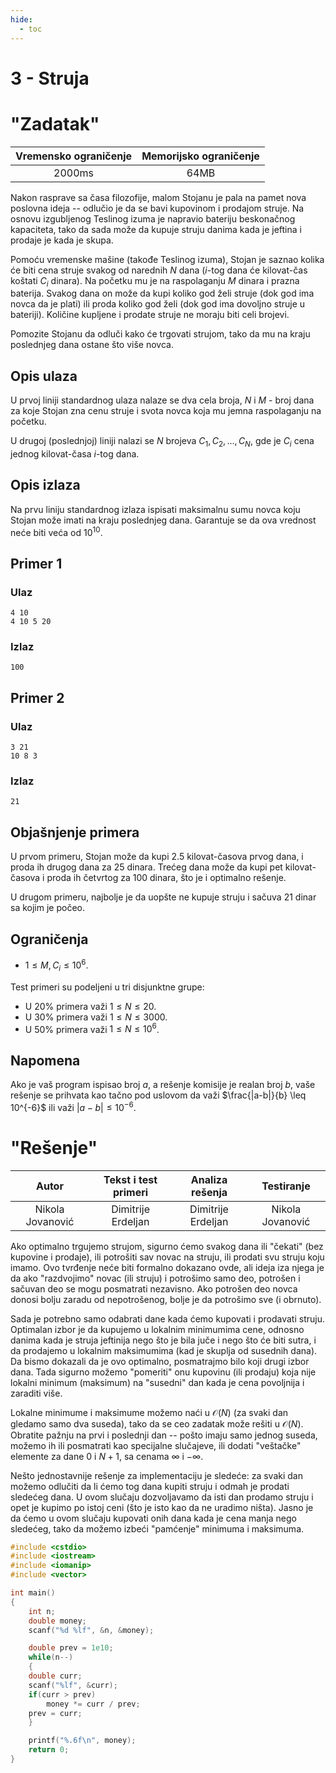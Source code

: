 ```yaml
---
hide:
  - toc
---
```


# 3 - Struja

#  "Zadatak"

| Vremensko ograničenje | Memorijsko ograničenje |
|:-:|:-:|
| 2000ms | 64MB |

Nakon rasprave sa časa filozofije, malom Stojanu je pala na pamet nova poslovna ideja -- odlučio je da se bavi kupovinom i prodajom struje. Na osnovu izgubljenog Teslinog izuma je napravio bateriju beskonačnog kapaciteta, tako da sada može da kupuje struju danima kada je jeftina i prodaje je kada je skupa.

Pomoću vremenske mašine (takođe Teslinog izuma), Stojan je saznao kolika će biti cena struje svakog od narednih $N$ dana ($i$-tog dana će kilovat-čas koštati $C_i$ dinara). Na početku mu je na raspolaganju $M$ dinara i prazna baterija. Svakog dana on može da kupi koliko god želi struje (dok god ima novca da je plati) ili proda koliko god želi (dok god ima dovoljno struje u bateriji). Količine kupljene i prodate struje ne moraju biti celi brojevi.

Pomozite Stojanu da odluči kako će trgovati strujom, tako da mu na kraju poslednjeg dana ostane što više novca.

## Opis ulaza
U prvoj liniji standardnog ulaza nalaze se dva cela broja, $N$ i $M$ - broj dana za koje Stojan zna cenu struje i svota novca koja mu jemna raspolaganju na početku.

U drugoj (poslednjoj) liniji nalazi se $N$ brojeva $C_1, C_2, \ldots,C_N$, gde je $C_i$ cena jednog kilovat-časa $i$-tog dana.

## Opis izlaza
Na prvu liniju standardnog izlaza ispisati maksimalnu sumu novca koju Stojan može imati na kraju poslednjeg dana. Garantuje se da ova vrednost neće biti veća od $10^{10}$.

## Primer 1
### Ulaz
```
4 10
4 10 5 20
```

### Izlaz
```
100
```

## Primer 2
### Ulaz
```
3 21
10 8 3
```

### Izlaz
```
21
```

## Objašnjenje primera
U prvom primeru, Stojan može da kupi $2.5$ kilovat-časova prvog dana, i proda ih drugog dana za $25$ dinara. Trećeg dana može da kupi pet kilovat-časova i proda ih četvrtog za $100$ dinara, što je i optimalno rešenje.

U drugom primeru, najbolje je da uopšte ne kupuje struju i sačuva $21$ dinar sa kojim je počeo.

## Ograničenja

* $1 \leq M, C_i \leq 10^6$.

Test primeri su podeljeni u tri disjunktne grupe:

* U 20% primera važi $1 \leq N \leq 20$.
* U 30% primera važi $1 \leq N \leq 3000$.
* U 50% primera važi $1 \leq N \leq 10^6$.

## Napomena

Ako je vaš program ispisao broj $a$, a rešenje komisije je realan broj $b$, vaše rešenje se prihvata kao tačno pod uslovom da važi $\frac{|a-b|}{b} \leq 10^{-6}$ ili važi $|a-b| \leq 10^{-6}$.

#  "Rešenje"

| Autor | Tekst i test primeri | Analiza rеšenja | Testiranje |
|:-:|:-:|:-:|:-:|
| Nikola Jovanović | Dimitrije Erdeljan | Dimitrije Erdeljan | Nikola Jovanović |

Ako optimalno trgujemo strujom, sigurno ćemo svakog dana ili "čekati" (bez kupovine i prodaje), ili potrošiti sav novac na struju, ili prodati svu struju koju imamo. Ovo tvrđenje neće biti formalno dokazano ovde, ali ideja iza njega je da ako "razdvojimo" novac (ili struju) i potrošimo samo deo, potrošen i sačuvan deo se mogu posmatrati nezavisno. Ako potrošen deo novca donosi bolju zaradu od nepotrošenog, bolje je da potrošimo sve (i obrnuto).

Sada je potrebno samo odabrati dane kada ćemo kupovati i prodavati struju. Optimalan izbor je da kupujemo u lokalnim minimumima cene, odnosno danima kada je struja jeftinija nego što je bila juče i nego što će biti sutra, i da prodajemo u lokalnim maksimumima (kad je skuplja od susednih dana). Da bismo dokazali da je ovo optimalno, posmatrajmo bilo koji drugi izbor dana. Tada sigurno možemo "pomeriti" onu kupovinu (ili prodaju) koja nije lokalni minimum (maksimum) na "susedni" dan kada je cena povoljnija i zaraditi više.

Lokalne minimume i maksimume možemo naći u $\mathcal{O}(N)$ (za svaki dan gledamo samo dva suseda), tako da se ceo zadatak može rešiti u $\mathcal{O}(N)$. Obratite pažnju na prvi i poslednji dan -- pošto imaju samo jednog suseda, možemo ih ili posmatrati kao specijalne slučajeve, ili dodati "veštačke" elemente za dane $0$ i $N+1$, sa cenama $\infty$ i $-\infty$.

Nešto jednostavnije rešenje za implementaciju je sledeće: za svaki dan možemo odlučiti da li ćemo tog dana kupiti struju i odmah je prodati sledećeg dana. U ovom slučaju dozvoljavamo da isti dan prodamo struju i opet je kupimo po istoj ceni (što je isto kao da ne uradimo ništa). Jasno je da ćemo u ovom slučaju kupovati onih dana kada je cena manja nego sledećeg, tako da možemo izbeći "pamćenje" minimuma i maksimuma.

``` cpp title="03_struja.cpp" linenums="1"
#include <cstdio>
#include <iostream>
#include <iomanip>
#include <vector>

int main()
{
    int n;
    double money;
    scanf("%d %lf", &n, &money);

    double prev = 1e10;
    while(n--)
    {
	double curr;
	scanf("%lf", &curr);
	if(curr > prev)
	    money *= curr / prev;
	prev = curr;
    }

    printf("%.6f\n", money);
    return 0;
}

```
